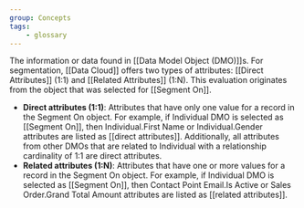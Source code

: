 ```yaml
---
group: Concepts
tags:
    - glossary
---
```

The information or data found in [[Data Model Object (DMO)]]s. For segmentation, [[Data Cloud]] offers two types of attributes: [[Direct Attributes]] (1:1) and [[Related Attributes]] (1:N). This evaluation originates from the object that was selected for [[Segment On]].
- **Direct attributes (1:1)**: Attributes that have only one value for a record in the Segment On object. For example, if Individual DMO is selected as [[Segment On]], then Individual.First Name or Individual.Gender attributes are listed as [[direct attributes]]. Additionally, all attributes from other DMOs that are related to Individual with a relationship cardinality of 1:1 are direct attributes. 
- **Related attributes (1:N)**: Attributes that have one or more values for a record in the Segment On object. For example, if Individual DMO is selected as [[Segment On]], then Contact Point Email.Is Active or Sales Order.Grand Total Amount attributes are listed as [[related attributes]].